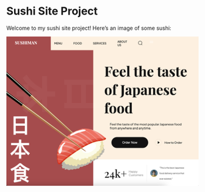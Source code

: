 # Sushi Site Project

Welcome to my sushi site project! Here’s an image of some sushi:

![Sushi Image](assets/scrsht1.png)
